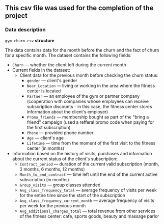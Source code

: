 ## This csv file was used for the completion of the project

### Data description

`gym_churn.csv` **structure**

The data contains data for the month before the churn and the fact of churn for a specific month. The dataset contains the following fields:

* `Churn` — whether the client left during the current month
* Current fields in the dataset:
  * Client data for the previous month before checking the churn status:
    * `gender` — client's gender
    * `Near_Location` — living or working in the area where the fitness center is located
    * `Partner` — an employee of the gym or partner company (cooperation with companies whose employees can receive subscription discounts - in this case, the fitness center stores information about the client's employer)
    * `Promo_friends` — membership bought as part of the "bring a friend" campaign (used a refferal promo code when paying for the first subscription)
    * `Phone` — provided phone number
    * `Age` — client's age
    * `Lifetime` — time from the moment of the first visit to the fitness center (in months)
* Information based on the history of visits, purchases and information about the current status of the client's subscription:
  * `Contract_period` — duration of the current valid subscription (month, 3 months, 6 months, 12 months)
  * `Month_to_end_contract` — time left until the end of the current active subscription (in months)
  * `Group_visits` — group classes attended
  * `Avg_class_frequency_total` — average frequency of visits per week for the entire time since the start of the subscription
  * `Avg_class_frequency_current_month` — average frequency of visits per week for the previous month
  * `Avg_additional_charges_total` — total revenue from other services of the fitness center: cafe, sports goods, beauty and massage parlor

